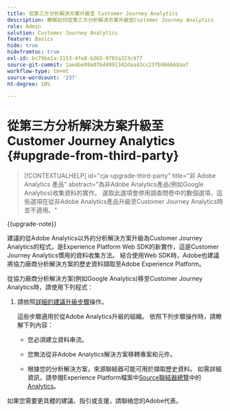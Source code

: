 ```yaml
---
title: 從第三方分析解決方案升級至 Customer Journey Analytics
description: 瞭解如何從第三方分析解決方案升級至Customer Journey Analytics
role: Admin
solution: Customer Journey Analytics
feature: Basics
hide: true
hidefromtoc: true
exl-id: bc79ba1a-1153-4fe8-b265-9703a323c977
source-git-commit: 1ae4be09a07bd4991342daa43cc23fb966b68aaf
workflow-type: tm+mt
source-wordcount: '237'
ht-degree: 10%

---
```


# 從第三方分析解決方案升級至 Customer Journey Analytics {#upgrade-from-third-party}

<!-- markdownlint-disable MD034 -->

>[!CONTEXTUALHELP]
>id="cja-upgrade-third-party"
>title="非 Adobe Analytics 產品"
>abstract="為非Adobe Analytics產品(例如Google Analytics)收集資料的實作。 選取此選項會停用調查問卷中的數個選項，這些選項在從非Adobe Analytics產品升級至Customer Journey Analytics時並不適用。"

<!-- markdownlint-enable MD034 -->

{{upgrade-note}}

建議的從Adobe Analytics以外的分析解決方案升級為Customer Journey Analytics的程式，是Experience Platform Web SDK的新實作，這是Customer Journey Analytics慣用的資料收集方法。 結合使用Web SDK時，Adobe也建議將協力廠商分析解決方案的歷史資料擷取至Adobe Experience Platform。

<!-- After you have enough historical data using the Experience Platform Web SDK and you have fully transitioned to Customer Journey Analytics, the Analytics source connector can be turned off and the Web SDK can be used exclusively. -->

從協力廠商分析解決方案(例如Google Analytics)移至Customer Journey Analytics時，請使用下列程式：

1. 請依照[詳細的建議升級步驟](/help/getting-started/cja-upgrade/cja-upgrade-recommendations.md#detailed-recommended-upgrade-steps)操作。

   這些步驟適用於從Adobe Analytics升級的組織。 依照下列步驟操作時，請瞭解下列內容：

   * 您必須建立資料串流。

   * 您無法從非Adobe Analytics解決方案移轉專案和元件。

   * 根據您的分析解決方案，來源聯結器可能可用於擷取歷史資料。 如需詳細資訊，請參閱Experience Platform檔案中[Source聯結器總覽](https://experienceleague.adobe.com/en/docs/experience-platform/sources/home)中的[Analytics](https://experienceleague.adobe.com/en/docs/experience-platform/sources/home#analytics)。


如果您需要更具體的建議、指引或支援，請聯絡您的Adobe代表。

